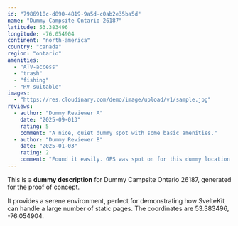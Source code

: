 ```yaml
---
id: "7986910c-d890-4819-9a5d-c0ab2e35ba5d"
name: "Dummy Campsite Ontario 26187"
latitude: 53.383496
longitude: -76.054904
continent: "north-america"
country: "canada"
region: "ontario"
amenities:
  - "ATV-access"
  - "trash"
  - "fishing"
  - "RV-suitable"
images:
  - "https://res.cloudinary.com/demo/image/upload/v1/sample.jpg"
reviews:
  - author: "Dummy Reviewer A"
    date: "2025-09-013"
    rating: 5
    comment: "A nice, quiet dummy spot with some basic amenities."
  - author: "Dummy Reviewer B"
    date: "2025-01-03"
    rating: 2
    comment: "Found it easily. GPS was spot on for this dummy location."
---
```


This is a **dummy description** for Dummy Campsite Ontario 26187, generated for the proof of concept.

It provides a serene environment, perfect for demonstrating how SvelteKit can handle a large number of static pages. The coordinates are 53.383496, -76.054904.
